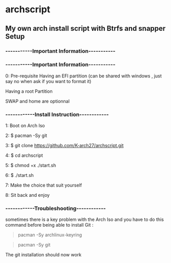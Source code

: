 # archscript
## My own arch install script with Btrfs and snapper Setup

### -----------Important Information-----------




### -----------Important Information-----------

0: Pre-requisite
Having an EFI partition (can be shared with windows , just say no when ask if you want to format it)

Having a root Partition 

SWAP and home are optionnal

### ------------Install Instruction------------

1: Boot on Arch Iso

2: $ pacman -Sy git 

3: $ git clone https://github.com/K-arch27/archscript.git

4: $ cd archscript

5: $ chmod +x ./start.sh

6: $ ./start.sh

7: Make the choice that suit yourself

8: Sit back and enjoy


### ------------Troubleshooting------------

 sometimes there is a key problem with the Arch Iso and you have to do this command before being able to install Git : 


> pacman -Sy archlinux-keyring

> pacman -Sy git

The git installation should now work

